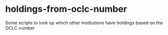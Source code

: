 # holdings-from-oclc-number
Some scripts to look up which other institutions have holdings based on the OCLC number
